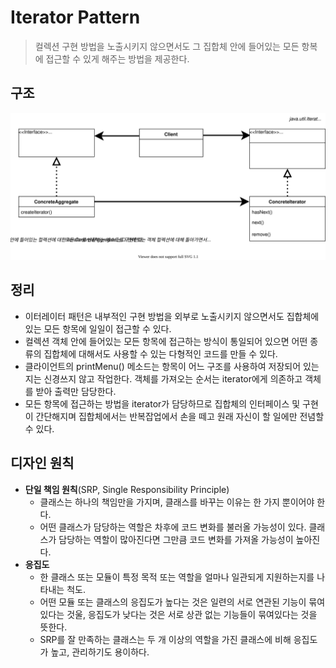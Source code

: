 # Iterator Pattern

> 컬렉션 구현 방법을 노출시키지 않으면서도 그 집합체 안에 들어있는 모든 항복에 접근할 수 있게 해주는 방법을 제공한다.<br>

## 구조

![iterator_pattern](../../../res/iterator_pattern.svg)<br>

## 정리

- 이터레이터 패턴은 내부적인 구현 방법을 외부로 노출시키지 않으면서도 집합체에 있는 모든 항목에 일일이 접근할 수 있다.
- 컬렉션 객체 안에 들어있는 모든 항목에 접근하는 방식이 통일되어 있으면 어떤 종류의 집합체에 대해서도 사용할 수 있는 다형적인 코드를 만들 수 있다.
- 클라이언트의 printMenu() 메소드는 항목이 어느 구조를 사용하여 저장되어 있는지는 신경쓰지 않고 작업한다. 객체를 가져오는 순서는 iterator에게 의존하고 객체를 받아 출력만 담당한다.
- 모든 항목에 접근하는 방법을 iterator가 담당하므로 집합체의 인터페이스 및 구현이 간단해지며 집합체에서는 반복잡업에서 손을 떼고 원래 자신이 할 일에만 전념할 수 있다.<br>

## 디자인 원칙

- **단일 책임 원칙**(SRP, Single Responsibility Principle)
  - 클래스는 하나의 책임만을 가지며, 클래스를 바꾸는 이유는 한 가지 뿐이어야 한다.
  - 어떤 클래스가 담당하는 역할은 차후에 코드 변화를 불러올 가능성이 있다. 클래스가 담당하는 역할이 많아진다면 그만큼 코드 변화를 가져올 가능성이 높아진다.
- **응집도**
  - 한 클래스 또는 모듈이 특정 목적 또는 역할을 얼마나 일관되게 지원하는지를 나타내는 척도.
  - 어떤 모듈 또는 클래스의 응집도가 높다는 것은 일련의 서로 연관된 기능이 묶여있다는 것울, 응집도가 낮다는 것은 서로 상관 없는 기능들이 묶여있다는 것을 뜻한다.
  - SRP를 잘 만족하는 클래스는 두 개 이상의 역할을 가진 클래스에 비해 응집도가 높고, 관리하기도 용이하다.